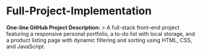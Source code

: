 # Full-Project-Implementation
**One-line GitHub Project Description:**  > A full-stack front-end project featuring a responsive personal portfolio, a to-do list with local storage, and a product listing page with dynamic filtering and sorting using HTML, CSS, and JavaScript.

